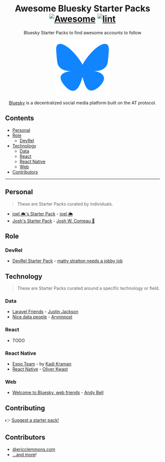 <div align="center">

<!-- title -->

<!--lint ignore no-dead-urls-->

# Awesome Bluesky Starter Packs [![Awesome](https://awesome.re/badge.svg)](https://awesome.re) [![lint](https://github.com/ericclemmons/awesome-starter-packs/actions/workflows/lint.yaml/badge.svg)](https://github.com/ericclemmons/awesome-starter-packs/actions/workflows/lint.yaml)

<!-- subtitle -->

Bluesky Starter Packs to find awesome accounts to follow

<!-- image -->

<a href="https://bsky.app" target="_blank" rel="noopener noreferrer">
  <img alt="Bluesky logo" src="./logo.png" />
</a>

<!-- description -->

[Bluesky](https://bsky.app/) is a decentralized social media platform built on the AT protocol.

</div>

<!-- TOC -->

## Contents

- [Personal](#personal)
- [Role](#role)
  - [DevRel](#devrel)
- [Technology](#technology)
  - [Data](#data)
  - [React](#react)
  - [React Native](#react-native)
  - [Web](#web)
- [Contributors](#contributors)

---

<!-- CONTENT -->

## Personal

> These are Starter Packs curated by individuals.

- [joel 🌦️'s Starter Pack](https://bsky.app/starter-pack/joelhooks.com/3kvubopznv42u) - [joel 🌦️](https://bsky.app/profile/joelhooks.com/post/3l7qfed2kgm25)
- [Josh's Starter Pack](https://bsky.app/starter-pack/joshwcomeau.com/3l7jgum7g5g2g) - [Josh W. Comeau 👻](https://bsky.app/profile/joshwcomeau.com/post/3l7nqbl3smb2p)

## Role

### DevRel

- [DevRel Starter Pack](https://bsky.app/starter-pack/matty.wtf/3l6xheltlof2a) - [matty stratton needs a jobby job](https://bsky.app/profile/matty.wtf/post/3l7m23ivuki2m)

## Technology

> These are Starter Packs curated around a specific technology or field.

### Data

- [Laravel Friends](https://bsky.app/starter-pack/mijustin.bsky.social/3l75rwvv4ii24) - [Justin Jackson](https://bsky.app/profile/mijustin.bsky.social/post/3l7oevuw4zw25)
- [Nice data people](https://bsky.app/starter-pack-short/T1SxhAe) - [Arynnpost](https://bsky.app/profile/arynn.bsky.social/post/3l7lnbjv3zd2o)

### React

- TODO

### React Native

- [Expo Team](https://bsky.app/starter-pack/kadi.bsky.social/3l7pjcvfbwg2w) - by [Kadi Kraman](https://bsky.app/profile/kadi.bsky.social/post/3l7pspn4tuv2t)
- [React Native](https://bsky.app/starter-pack/baumstumpf.bsky.social/3l6v6yw7fy42y) - [Oliver Kwast](https://bsky.app/profile/baumstumpf.bsky.social/post/3l6vdsfxwpk2d)

### Web

- [Welcome to Bluesky, web friends](https://bsky.app/starter-pack/piccalil.li/3kzombrxts22n) - [Andy Bell](https://bsky.app/profile/bell.bz/post/3l7lynxynf52c)

<!-- END CONTENT -->

## Contributing

👉 [Suggest a starter pack!](https://github.com/ericclemmons/awesome-starter-packs/issues/new?assignees=&labels=&projects=&template=suggestion.yaml)

## Contributors

<!--lint ignore awesome-list-item-->

- [@ericclemmons.com](https://bsky.app/profile/ericclemmons.com)
- [&hellip;and more](https://github.com/ericclemmons/awesome-starter-packs/graphs/contributors)!
